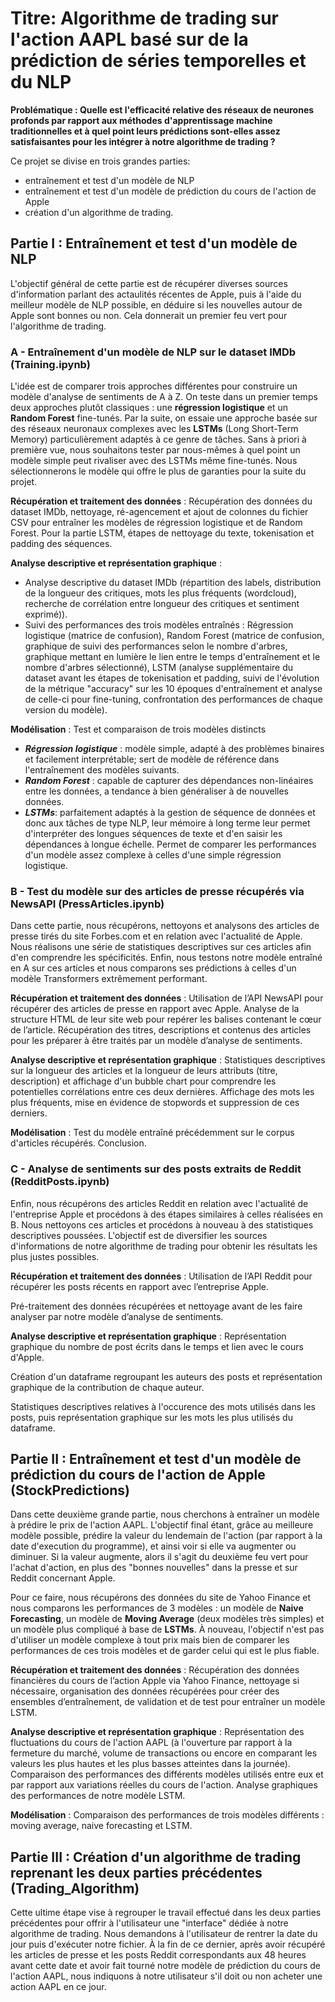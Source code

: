 # **Titre: Algorithme de trading sur l'action AAPL basé sur de la prédiction de séries temporelles et du NLP**

**Problématique : Quelle est l'efficacité relative des réseaux de neurones profonds par rapport aux méthodes d'apprentissage machine traditionnelles et à quel point leurs prédictions sont-elles assez satisfaisantes pour les intégrer à notre algorithme de trading ?**

Ce projet se divise en trois grandes parties:
- entraînement et test d'un modèle de NLP
- entraînement et test d'un modèle de prédiction du cours de l'action de Apple
- création d'un algorithme de trading.

## Partie I : Entraînement et test d'un modèle de NLP

L'objectif général de cette partie est de récupérer diverses sources d'information parlant des actaulités récentes de Apple, puis à l'aide du meilleur modèle de NLP possible, en déduire si les nouvelles autour de Apple sont bonnes ou non. Cela donnerait un premier feu vert pour l'algorithme de trading.

### A - Entraînement d'un modèle de NLP sur le dataset IMDb (Training.ipynb)

  L'idée est de comparer trois approches différentes pour construire un modèle d'analyse de sentiments de A à Z. On teste dans un premier temps deux approches plutôt classiques : une **régression logistique** et un **Random Forest** fine-tunés. Par la suite, on essaie une approche basée sur des réseaux neuronaux complexes avec les **LSTMs** (Long Short-Term Memory) particulièrement adaptés à ce genre de tâches.
  Sans à priori à première vue, nous souhaitons tester par nous-mêmes à quel point un modèle simple peut rivaliser avec des LSTMs même fine-tunés.
Nous sélectionnerons le modèle qui offre le plus de garanties pour la suite du projet.

**Récupération et traitement des données** : Récupération des données du dataset IMDb, nettoyage, ré-agencement et ajout de colonnes du fichier CSV pour entraîner les modèles de régression logistique et de Random Forest. Pour la partie LSTM, étapes de nettoyage du texte, tokenisation et padding des séquences.

**Analyse descriptive et représentation graphique** : 
- Analyse descriptive du dataset IMDb (répartition des labels, distribution de la longueur des critiques, mots les plus fréquents (wordcloud), recherche de corrélation entre longueur des critiques et sentiment exprimé)).
- Suivi des performances des trois modèles entraînés : Régression logistique (matrice de confusion), Random Forest (matrice de confusion, graphique de suivi des performances selon le nombre d'arbres, graphique mettant en lumière le lien entre le temps d'entraînement et le nombre d'arbres sélectionné), LSTM (analyse supplémentaire du dataset avant les étapes de tokenisation et padding, suivi de l'évolution de la métrique "accuracy" sur les 10 époques d'entraînement et analyse de celle-ci pour fine-tuning, confrontation des performances de chaque version du modèle).

**Modélisation** : Test et comparaison de trois modèles distincts 
- ***Régression logistique*** : modèle simple, adapté à des problèmes binaires et facilement interprétable; sert de modèle de référence dans l'entraînement des modèles suivants. 
- ***Random Forest*** : capable de capturer des dépendances non-linéaires entre les données, a tendance à bien généraliser à de nouvelles données.
- ***LSTMs***: parfaitement adaptés à la gestion de séquence de données et donc aux tâches de type NLP, leur mémoire à long terme leur permet d'interpréter des longues séquences de texte et d'en saisir les dépendances à longue échelle. Permet de comparer les performances d'un modèle assez complexe à celles d'une simple régression logistique.

### B - Test du modèle sur des articles de presse récupérés via NewsAPI (PressArticles.ipynb)

  Dans cette partie, nous récupérons, nettoyons et analysons des articles de presse tirés du site Forbes.com et en relation avec l'actualité de Apple. Nous réalisons une série de statistiques descriptives sur ces articles afin d'en comprendre les spécificités. Enfin, nous testons notre modèle entraîné en A sur ces articles et nous comparons ses prédictions à celles d'un modèle Transformers extrêmement performant.

**Récupération et traitement des données** : Utilisation de l’API NewsAPI pour récupérer des articles de presse en rapport avec Apple. Analyse de la structure HTML de leur site web pour repérer les balises contenant le cœur de l’article. Récupération des titres, descriptions et contenus des articles pour les préparer à être traités par un modèle d’analyse de sentiments.

**Analyse descriptive et représentation graphique** : Statistiques descriptives sur la longueur des articles et la longueur de leurs attributs (titre, description) et affichage d'un bubble chart pour comprendre les potentielles corrélations entre ces deux dernières. Affichage des mots les plus fréquents, mise en évidence de stopwords et suppression de ces derniers.

**Modélisation** : Test du modèle entraîné précédemment sur le corpus d'articles récupérés. Conclusion.



### C - Analyse de sentiments sur des posts extraits de Reddit (RedditPosts.ipynb)

  Enfin, nous récupérons des articles Reddit en relation avec l'actualité de l'entreprise Apple et procédons à des étapes similaires à celles réalisées en B. Nous nettoyons ces articles et procédons à nouveau à des statistiques descriptives poussées. L'objectif est de diversifier les sources d'informations de notre algorithme de trading pour obtenir les résultats les plus justes possibles.

**Récupération et traitement des données** : Utilisation de l’API Reddit pour récupérer les posts récents en rapport avec l’entreprise Apple. 

Pré-traitement des données récupérées et nettoyage avant de les faire analyser par notre modèle d’analyse de sentiments.

**Analyse descriptive et représentation graphique** : Représentation graphique du nombre de post écrits dans le temps et lien avec le cours d'Apple.

Création d'un dataframe regroupant les auteurs des posts et représentation graphique de la contribution de chaque auteur.

Statistiques descriptives relatives à l'occurence des mots utilisés dans les posts, puis représentation graphique sur les mots les plus utilisés du dataframe.




## Partie II : Entraînement et test d'un modèle de prédiction du cours de l'action de Apple (StockPredictions)

Dans cette deuxième grande partie, nous cherchons à entraîner un modèle à prédire le prix de l'action AAPL. L'objectif final étant, grâce au meilleure modèle possible, prédire la valeur du lendemain de l'action (par rapport à la date d'execution du programme), et ainsi voir si elle va augmenter ou diminuer.
Si la valeur augmente, alors il s'agit du deuxième feu vert pour l'achat d'action, en plus des "bonnes nouvelles" dans la presse et sur Reddit concernant Apple.

Pour ce faire, nous récupérons des données du site de Yahoo Finance et nous comparons les performances de 3 modèles : un modèle de **Naive Forecasting**, un modèle de **Moving Average** (deux modèles très simples) et un modèle plus compliqué à base de **LSTMs**. À nouveau, l'objectif n'est pas d'utiliser un modèle complexe à tout prix mais bien de comparer les performances de ces trois modèles et de garder celui qui est le plus fiable.

**Récupération et traitement des données** : Récupération des données financières du cours de l’action Apple via Yahoo Finance, nettoyage si nécessaire, organisation des données récupérées pour créer des ensembles d’entraînement, de validation et de test pour entraîner un modèle LSTM.

**Analyse descriptive et représentation graphique** : Représentation des fluctuations du cours de l'action AAPL (à l'ouverture par rapport à la fermeture du marché, volume de transactions ou encore en comparant les valeurs les plus hautes et les plus basses atteintes dans la journée). 
Comparaison des performances des différents modèles utilisés entre eux et par rapport aux variations réelles du cours de l'action. Analyse graphiques des performances de notre modèle LSTM.

**Modélisation** : Comparaison des performances de trois modèles différents : moving average, naive forecasting et LSTM.

## Partie III : Création d'un algorithme de trading reprenant les deux parties précédentes (Trading_Algorithm)

Cette ultime étape vise à regrouper le travail effectué dans les deux parties précédentes pour offrir à l'utilisateur une "interface" dédiée à notre algorithme de trading. Nous demandons à l'utilisateur de rentrer la date du jour puis d'exécuter notre fichier. À la fin de ce dernier, après avoir récupéré les articles de presse et les posts Reddit correspondants aux 48 heures avant cette date et avoir fait tourné notre modèle de prédiction du cours de l'action AAPL, nous indiquons à notre utilisateur s'il doit ou non acheter une action AAPL en ce jour.
